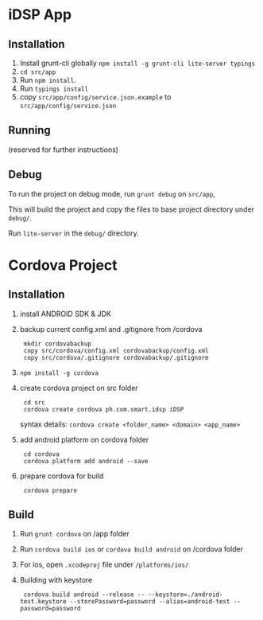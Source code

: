 # iDSP App

## Installation

1. Install grunt-cli globally `npm install -g grunt-cli lite-server typings`
1. `cd src/app`
1. Run `npm install`.
1. Run `typings install`
1. copy `src/app/config/service.json.example` to `src/app/config/service.json`


## Running
(reserved for further instructions)

## Debug
To run the project on debug mode, run `grunt debug` on `src/app`, 

This will build the project and copy the files to base project directory under `debug/`.

Run `lite-server` in the `debug/` directory.


# Cordova Project

## Installation

1. install ANDROID SDK & JDK
2. backup current config.xml and .gitignore from /cordova

		mkdir cordovabackup
		copy src/cordova/config.xml cordovabackup/config.xml
		copy src/cordova/.gitignore cordovabackup/.gitignore
3. `npm install -g cordova`
4. create cordova project on src folder
	
		cd src
		cordova create cordova ph.com.smart.idsp iDSP
	syntax details: `cordova create <folder_name> <domain> <app_name>`
3. add android platform on cordova folder

		cd cordova
		cordova platform add android --save
4. prepare cordova for build

		cordova prepare

## Build

1. Run `grunt cordova` on /app folder
2. Run `cordova build ios` or `cordova build android` on /cordova folder
3. For ios, open `.xcodeproj` file under `/platforms/ios/`
4. Building with keystore

		cordova build android --release -- --keystore=./android-test.keystore --storePassword=password --alias=android-test --password=password